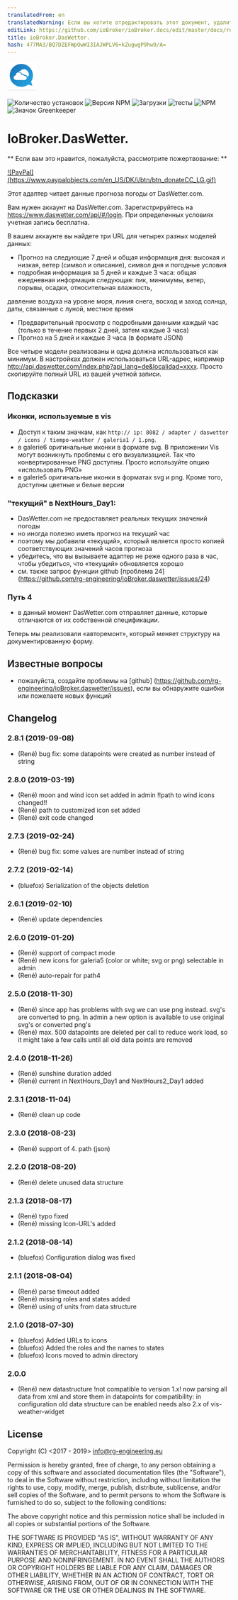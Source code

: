 ```yaml
---
translatedFrom: en
translatedWarning: Если вы хотите отредактировать этот документ, удалите поле «translationFrom», в противном случае этот документ будет снова автоматически переведен
editLink: https://github.com/ioBroker/ioBroker.docs/edit/master/docs/ru/adapterref/iobroker.daswetter/README.md
title: ioBroker.DasWetter.
hash: 477MA3/BQ7DZEFWpOwWI3IAJWPLV6+kZugwgP9hw9/A=
---
```

![логотип](../../../en/adapterref/iobroker.daswetter/admin/daswettercom.png)

![Количество установок](http://iobroker.live/badges/daswetter-stable.svg)
![Версия NPM](https://img.shields.io/npm/v/iobroker.daswetter.svg)
![Загрузки](https://img.shields.io/npm/dm/iobroker.daswetter.svg)
![тесты](https://travis-ci.org/rg-engineering/ioBroker.daswetter.svg?branch=master)
![NPM](https://nodei.co/npm/iobroker.daswetter.png?downloads=true)
![Значок Greenkeeper](https://badges.greenkeeper.io/rg-engineering/ioBroker.daswetter.svg)

# IoBroker.DasWetter.
** Если вам это нравится, пожалуйста, рассмотрите пожертвование: **

[![PayPal] (https://www.paypalobjects.com/en_US/DK/i/btn/btn_donateCC_LG.gif)](https://www.paypal.com/cgi-bin/webscr?cmd=_s-xclick&hosted_button_id=YBAZTEBT9SYC2&source=url)

Этот адаптер читает данные прогноза погоды от DasWetter.com.

Вам нужен аккаунт на DasWetter.com. Зарегистрируйтесь на https://www.daswetter.com/api/#/login. При определенных условиях учетная запись бесплатна.

В вашем аккаунте вы найдете три URL для четырех разных моделей данных:

* Прогноз на следующие 7 дней и общая информация дня: высокая и низкая, ветер (символ и описание), символ дня и погодные условия
* подробная информация за 5 дней и каждые 3 часа: общая ежедневная информация следующая: пик, минимумы, ветер, порывы, осадки, относительная влажность,

давление воздуха на уровне моря, линия снега, восход и заход солнца, даты, связанные с луной, местное время

* Предварительный просмотр с подробными данными каждый час (только в течение первых 2 дней, затем каждые 3 часа)
* Прогноз на 5 дней и каждые 3 часа (в формате JSON)

Все четыре модели реализованы и одна должна использоваться как минимум.
В настройках должен использоваться URL-адрес, например http://api.daswetter.com/index.php?api_lang=de&localidad=xxxx. Просто скопируйте полный URL из вашей учетной записи.

## Подсказки
### Иконки, используемые в vis
* Доступ к таким значкам, как `http:// ip: 8082 / adapter / daswetter / icons / tiempo-weather / galeria1 / 1.png`.
* в galerie6 оригинальные иконки в формате svg. В приложении Vis могут возникнуть проблемы с его визуализацией. Так что конвертированные PNG доступны. Просто используйте опцию «использовать PNG»
* в galerie5 оригинальные иконки в форматах svg и png. Кроме того, доступны цветные и белые версии

### "текущий" в NextHours_Day1:
* DasWetter.com не предоставляет реальных текущих значений погоды
* но иногда полезно иметь прогноз на текущий час
* поэтому мы добавили «текущий», который является просто копией соответствующих значений часов прогноза
* убедитесь, что вы вызываете адаптер не реже одного раза в час, чтобы убедиться, что «текущий» обновляется хорошо
* см. также запрос функции github [проблема 24] (https://github.com/rg-engineering/ioBroker.daswetter/issues/24)

### Путь 4
* в данный момент DasWetter.com отправляет данные, которые отличаются от их собственной спецификации.

Теперь мы реализовали «авторемонт», который меняет структуру на документированную форму.

## Известные вопросы
* пожалуйста, создайте проблемы на [github] (https://github.com/rg-engineering/ioBroker.daswetter/issues), если вы обнаружите ошибки или пожелаете новых функций

## Changelog

### 2.8.1 (2019-09-08)
* (René) bug fix: some datapoints were created as number instead of string

### 2.8.0 (2019-03-19)
* (René) moon and wind icon set added in admin !!path to wind icons changed!!
* (René) path to customized icon set added 
* (René) exit code changed

### 2.7.3 (2019-02-24)
* (René) bug fix: some values are number instead of string

### 2.7.2 (2019-02-14)
* (bluefox) Serialization of the objects deletion

### 2.6.1 (2019-02-10)
* (René) update dependencies

### 2.6.0 (2019-01-20)
* (René) support of compact mode
* (René) new icons for galeria5 (color or white; svg or png) selectable in admin
* (René) auto-repair for path4

### 2.5.0 (2018-11-30)
* (René) since app has problems with svg we can use png instead. svg's are converted to png. In admin a new option is available to use original svg's or converted png's 
* (René) max. 500 datapoints are deleted per call to reduce work load, so it might take a few calls until all old data points are removed

### 2.4.0 (2018-11-26)
* (René) sunshine duration added
* (René) current in NextHours_Day1 and NextHours2_Day1 added

### 2.3.1 (2018-11-04)
* (René) clean up code

### 2.3.0 (2018-08-23)
* (René) support of 4. path (json)

### 2.2.0 (2018-08-20)
* (René) delete unused data structure

### 2.1.3 (2018-08-17)
* (René) typo fixed
* (René) missing Icon-URL's added

### 2.1.2 (2018-08-14)
* (bluefox) Configuration dialog was fixed

### 2.1.1 (2018-08-04)
* (René) parse timeout added
* (René) missing roles and states added
* (René) using of units from data structure

### 2.1.0 (2018-07-30)
* (bluefox) Added URLs to icons
* (bluefox) Added the roles and the names to states
* (bluefox) Icons moved to admin directory



### 2.0.0
* (René) new datastructure !not compatible to version 1.x!
now parsing all data from xml and store them in datapoints
for compatibility: in configuration old data structure can be enabled 
needs also 2.x of vis-weather-widget

## License
Copyright (C) <2017 - 2019>  <info@rg-engineering.eu>

Permission is hereby granted, free of charge, to any person obtaining a copy of this software and associated documentation files (the "Software"), to deal in the Software without restriction, including without limitation the rights to use, copy, modify, merge, publish, distribute, sublicense, and/or sell copies of the Software, and to permit persons to whom the Software is furnished to do so, subject to the following conditions:

The above copyright notice and this permission notice shall be included in all copies or substantial portions of the Software.

THE SOFTWARE IS PROVIDED "AS IS", WITHOUT WARRANTY OF ANY KIND, EXPRESS OR IMPLIED, INCLUDING BUT NOT LIMITED TO THE WARRANTIES OF MERCHANTABILITY, FITNESS FOR A PARTICULAR PURPOSE AND NONINFRINGEMENT. IN NO EVENT SHALL THE AUTHORS OR COPYRIGHT HOLDERS BE LIABLE FOR ANY CLAIM, DAMAGES OR OTHER LIABILITY, WHETHER IN AN ACTION OF CONTRACT, TORT OR OTHERWISE, ARISING FROM, OUT OF OR IN CONNECTION WITH THE SOFTWARE OR THE USE OR OTHER DEALINGS IN THE SOFTWARE.